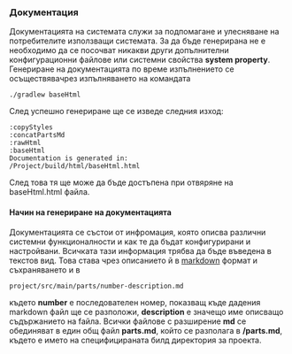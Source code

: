 ### Документация

Документацията на системата служи за подпомагане и улесняване на потребителите използващи системата. За да бъде генерирана 
не е необходимо да се посочват никакви други допълнителни конфигурационни файлове или системни свойства __system property__.
Генериране на документацията по време изпълнението се осъществявачрез изпълняването на командата

	./gradlew baseHtml

След успешно генериране ще се изведе следния изход:

	:copyStyles
	:concatPartsMd
	:rawHtml
	:baseHtml
	Documentation is generated in:
	/Project/build/html/baseHtml.html

След това тя ще може да бъде достъпена при отвяряне на baseHtml.html файла.
#### Начин на генериране на документацията
Документацията се състои от инфромация, която описва различни системни функционалности и как те да бъдат конфигурирани и настройвани.
Всичката тази информация трябва да бъде въведена в текстов вид. Това става чрез описанието й в [markdown](http://daringfireball.net/projects/markdown/) формат и съхраняването и в 
	
	project/src/main/parts/number-description.md
	
където __number__ е последователен номер, показващ къде дадения markdown файл ще се разположи, __description__ е значещо име описващо съдържанието 
на fайла. 
Всички файлове с разширение __md__ се обединяват в един общ файл __parts.md__, който се разполага в __<buildDir>/parts.md__, където
__<buildDir>__ е името на специфицираната билд директория за проекта.


